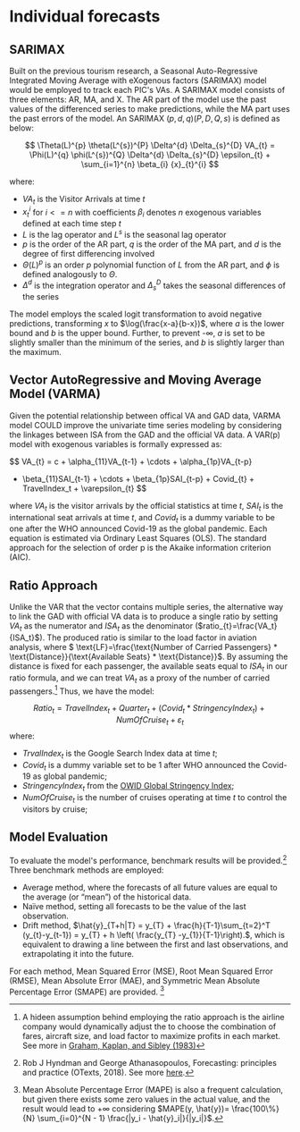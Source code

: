 # Individual forecasts

## SARIMAX

Built on the previous tourism research, a Seasonal Auto-Regressive Integrated Moving Average with eXogenous factors (SARIMAX) model would be employed to track each PIC's VAs. A SARIMAX model consists of three elements: AR, MA, and X. The AR part of the model use the past values of the differenced series to make predictions, while the MA part uses the past errors of the model. An SARIMAX $(p,d,q)(P,D,Q,s)$ is defined as below:

$$
\Theta(L)^{p} \theta(L^{s})^{P} \Delta^{d} \Delta_{s}^{D} VA_{t} = \Phi(L)^{q} \phi(L^{s})^{Q} \Delta^{d} \Delta_{s}^{D} \epsilon_{t} + \sum_{i=1}^{n} \beta_{i} {x}_{t}^{i}
$$

where: 
- ${VA}_{t}$ is the Visitor Arrivals at time $t$
- ${x}_{t}^{i}$ for $i <= n$ with coefficients $\beta_{i}$ denotes $n$ exogenous variables defined at each time step $t$
- $L$ is the lag operator and $L^{s}$ is the seasonal lag operator 
- $p$ is the order of the AR part, $q$ is the order of the MA part, and $d$ is the degree of first differencing involved
- $\Theta(L)^{p}$ is an order $p$ polynomial function of $L$ from the AR part, and $\phi$ is defined analogously to $\Theta$.
- $\Delta^{d}$ is the integration operator and $\Delta_{s}^{D}$ takes the seasonal differences of the series

The model employs the scaled logit transformation to avoid negative predictions, transforming $x$ to $\log(\frac{x-a}{b-x})$, where $a$ is the lower bound and $b$ is the upper bound. Further, to prevent -$\infty$, $a$ is set to be slightly smaller than the minimum of the series, and $b$ is slightly larger than the maximum.

## Vector AutoRegressive and Moving Average Model (VARMA)

Given the potential relationship between offical VA and GAD data, VARMA model COULD improve the univariate time series modeling by considering the linkages between ISA from the GAD and the official VA data. A VAR(p) model with exogenous variables is formally expressed as:

$$
VA_{t} = c + \alpha_{11}VA_{t-1} + \cdots + \alpha_{1p}VA_{t-p} 
+ \beta_{11}SAI_{t-1} + \cdots + \beta_{1p}SAI_{t-p} + Covid_{t} + TravelIndex_t + \varepsilon_{t} 
$$

where $VA_t$ is the visitor arrivals by the official statistics at time $t$, $SAI_t$ is the international seat arrivals at time $t$, and $Covid_t$ is a dummy variable to be one after the WHO announced Covid-19 as the global pandemic. Each equation is estimated via Ordinary Least Squares (OLS). The standard approach for the selection of order p is the Akaike information criterion (AIC).

## Ratio Approach
Unlike the VAR that the vector contains multiple series, the alternative way to link the GAD with official VA data is to produce a single ratio by setting $VA_t$ as the numerator and $ISA_t$ as the denominator ($ratio_{t}=\frac{VA_t}{ISA_t}$). The produced ratio is similar to the load factor in aviation analysis, where $ \text{LF}=\frac{\text{Number of Carried Passengers} * \text{Distance}}{\text{Available Seats} * \text{Distance}}$. By assuming the distance is fixed for each passenger, the available seats equal to $ISA_t$ in our ratio formula, and we can treat $VA_t$ as a proxy of the number of carried passengers.[^1] Thus, we have the model:

$$ 
Ratio_t = TravelIndex_t + Quarter_t + (Covid_t * StringencyIndex_t) + NumOfCruise_t + \varepsilon_{t} 
$$
where: 
- $TrvalIndex_t$ is the Google Search Index data at time $t$;
- $Covid_t$ is a dummy variable set to be 1 after WHO announced the Covid-19 as global pandemic;
- $StringencyIndex_t$ from the [OWID Global Stringency Index](https://ourworldindata.org/covid-stringency-index);
- $NumOfCruise_t$ is the number of cruises operating at time $t$ to control the visitors by cruise;

## Model Evaluation
To evaluate the model's performance, benchmark results will be provided.[^2] Three benchmark methods are employed:

- Average method, where the forecasts of all future values are equal to the average (or “mean”) of the historical data.
- Naïve method, setting all forecasts to be the value of the last observation.
- Drift method, $\hat{y}_{T+h|T} = y_{T} + \frac{h}{T-1}\sum_{t=2}^T (y_{t}-y_{t-1}) = y_{T} + h \left( \frac{y_{T} -y_{1}}{T-1}\right).$, which is equivalent to drawing a line between the first and last observations, and extrapolating it into the future.

For each method, Mean Squared Error (MSE), Root Mean Squared Error (RMSE), Mean Absolute Error (MAE), and Symmetric Mean Absolute Percentage Error (SMAPE) are provided. [^3]

[^1]: A hideen assumption behind employing the ratio approach is the airline company would dynamically adjust the to choose the combination of fares, aircraft size, and load factor to maximize profits in each market. See more in [Graham, Kaplan, and Sibley (1983)](https://www.jstor.org/stable/3003541)
[^2]: Rob J Hyndman and George Athanasopoulos, Forecasting: principles and practice (OTexts, 2018). See more [here](https://otexts.com/fpp3/simple-methods.html).
[^3]: Mean Absolute Percentage Error (MAPE) is also a frequent calculation, but given there exists some zero values in the actual value, and the result would lead to $+\infty$ considering $MAPE(y, \hat{y})= \frac{100\%}{N} \sum_{i=0}^{N - 1} \frac{|y_i - \hat{y}_i|}{|y_i|}$.